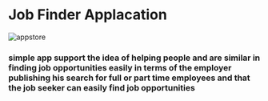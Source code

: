 

<h1> Job Finder Applacation </h1>

![appstore](https://user-images.githubusercontent.com/50932099/168427560-6a1abcaa-3dcb-435c-8ab3-a14ca76d863f.png)

<h3> simple app support the idea of helping people and are similar in finding job opportunities easily in terms of the employer publishing his search for full or part time employees and that the job seeker can easily find job opportunities
</h3>
